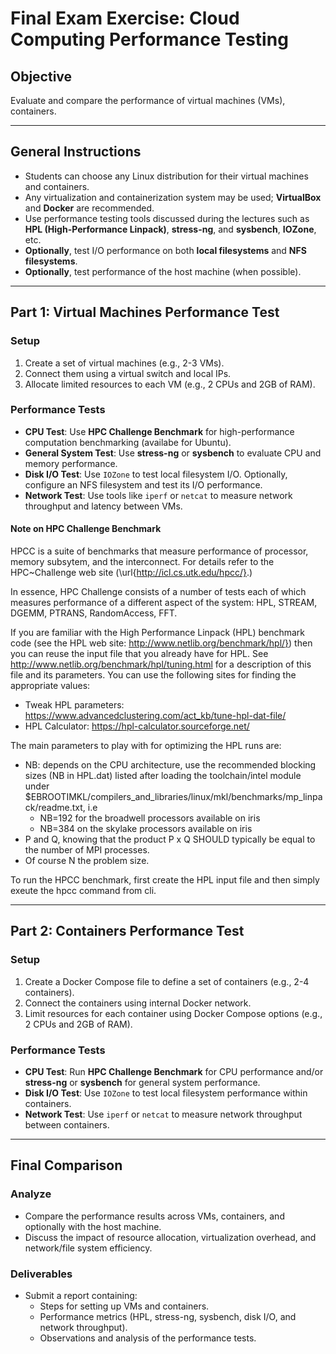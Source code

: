 
# Final Exam Exercise: Cloud Computing Performance Testing

## Objective
Evaluate and compare the performance of virtual machines (VMs), containers.

---

## General Instructions
- Students can choose any Linux distribution for their virtual machines and containers.
- Any virtualization and containerization system may be used; **VirtualBox** and **Docker** are recommended.
- Use performance testing tools discussed during the lectures such as **HPL (High-Performance Linpack)**, **stress-ng**, and **sysbench**, **IOZone**, etc.
- **Optionally**, test I/O performance on both **local filesystems** and **NFS filesystems**.
- **Optionally**, test performance of the host machine (when possible).

---

## Part 1: Virtual Machines Performance Test

### Setup
1. Create a set of virtual machines (e.g., 2-3 VMs).
2. Connect them using a virtual switch and local IPs.
3. Allocate limited resources to each VM (e.g., 2 CPUs and 2GB of RAM).

### Performance Tests
- **CPU Test**: Use  **HPC Challenge Benchmark** for high-performance computation benchmarking (availabe for Ubuntu). 
- **General System Test**: Use **stress-ng** or **sysbench** to evaluate CPU and memory performance.
- **Disk I/O Test**: Use `IOZone` to test local filesystem I/O. Optionally, configure an NFS filesystem and test its I/O performance.
- **Network Test**: Use tools like `iperf` or `netcat` to measure network throughput and latency between VMs.

#### Note on HPC Challenge Benchmark
HPCC is a suite of benchmarks that measure performance of processor,
memory subsytem, and the interconnect. For details refer to the
HPC~Challenge web site (\url{http://icl.cs.utk.edu/hpcc/}.)

In essence, HPC Challenge consists of a number of tests each
of which measures performance of a different aspect of the system: HPL, STREAM, DGEMM, PTRANS, RandomAccess, FFT.

If you are familiar with the High Performance Linpack (HPL) benchmark
code (see the HPL web site: http://www.netlib.org/benchmark/hpl/}) then you can reuse the input
file that you already have for HPL. 
See http://www.netlib.org/benchmark/hpl/tuning.html for a description of this file and its parameters.
You can use the following sites for finding the appropriate values:

 * Tweak HPL parameters: https://www.advancedclustering.com/act_kb/tune-hpl-dat-file/
 * HPL Calculator: https://hpl-calculator.sourceforge.net/

The main parameters to play with for optimizing the HPL runs are:

 * NB: depends on the CPU architecture, use the recommended blocking sizes (NB in HPL.dat) listed after loading the toolchain/intel module under $EBROOTIMKL/compilers_and_libraries/linux/mkl/benchmarks/mp_linpack/readme.txt, i.e
   * NB=192 for the broadwell processors available on iris
   * NB=384 on the skylake processors available on iris
 * P and Q, knowing that the product P x Q SHOULD typically be equal to the number of MPI processes.
 * Of course N the problem size.

To run the HPCC benchmark, first create the HPL input file and then simply exeute the hpcc command from cli.

---

## Part 2: Containers Performance Test

### Setup
1. Create a Docker Compose file to define a set of containers (e.g., 2-4 containers).
2. Connect the containers using internal  Docker  network.
3. Limit resources for each container using Docker Compose options (e.g., 2 CPUs and 2GB of RAM).

### Performance Tests
- **CPU Test**: Run  **HPC Challenge Benchmark** for CPU performance and/or **stress-ng** or **sysbench** for general system performance.
- **Disk I/O Test**: Use `IOZone` to test local filesystem performance within containers. 
- **Network Test**: Use `iperf` or `netcat` to measure network throughput between containers.

---

## Final Comparison

### Analyze
- Compare the performance results across VMs, containers, and optionally with the host machine.
- Discuss the impact of resource allocation, virtualization overhead, and network/file system efficiency.

### Deliverables
- Submit a  report containing:
  - Steps for setting up VMs and containers.
  - Performance metrics (HPL, stress-ng, sysbench, disk I/O, and network throughput).
  - Observations and analysis of the performance tests.
